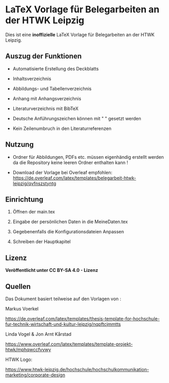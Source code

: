 # LaTeX Vorlage für Belegarbeiten an der HTWK Leipzig

Dies ist eine **inoffizielle** LaTeX Vorlage für Belegarbeiten an der HTWK Leipzig.

## Auszug der Funktionen

- Automatisierte Erstellung des Deckblatts

- Inhaltsverzeichnis

- Abbildungs- und Tabellenverzeichnis

- Anhang mit Anhangsverzeichnis

- Literaturverzeichnis mit BibTeX

- Deutsche Anführungszeichen können mit " " gesetzt werden

- Kein Zeilenumbruch in den Literaturreferenzen

## Nutzung
  
- Ordner für Abbildungen, PDFs etc. müssen eigenhändig erstellt werden da die Repository keine leeren Ordner enthalten kann !

- Download der Vorlage bei Overleaf empfohlen: https://de.overleaf.com/latex/templates/belegarbeit-htwk-leipzig/qvfnszstyntg

## Einrichtung

1. Öffnen der main.tex

2. Eingabe der persönlichen Daten in die MeineDaten.tex

3. Gegebenenfalls die Konfigurationsdateien Anpassen

4. Schreiben der Hauptkapitel

## Lizenz

**Veröffentlicht unter CC BY-SA 4.0 - Lizenz** 

## Quellen

Das Dokument basiert teilweise auf den Vorlagen von :

Markus Voerkel

https://de.overleaf.com/latex/templates/thesis-template-for-hochschule-fur-technik-wirtschaft-und-kultur-leipzig/nqpftcjmmtts

Linda Vogel & Jon Arnt Kårstad

https://www.overleaf.com/latex/templates/template-projekt-htwk/mphqwccfvvwy

HTWK Logo:

https://www.htwk-leipzig.de/hochschule/hochschulkommunikation-marketing/corporate-design
